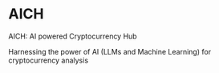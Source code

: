 # AICH
AICH: AI powered Cryptocurrency Hub

Harnessing the power of AI (LLMs and Machine Learning) for cryptocurrency analysis
